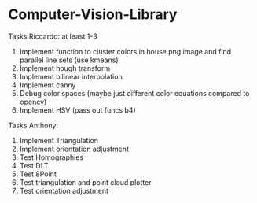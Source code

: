 # Computer-Vision-Library

Tasks Riccardo: at least 1-3
1. Implement function to cluster colors in house.png image and find parallel line sets (use kmeans)
2. Implement hough transform
3. Implement bilinear interpolation
4. Implement canny
5. Debug color spaces (maybe just different color equations compared to opencv)
6. Implement HSV (pass out funcs b4)

Tasks Anthony:
1. Implement Triangulation
2. Implement orientation adjustment
3. Test Homographies
4. Test DLT
5. Test 8Point
6. Test triangulation and point cloud plotter
7. Test orientation adjustment
